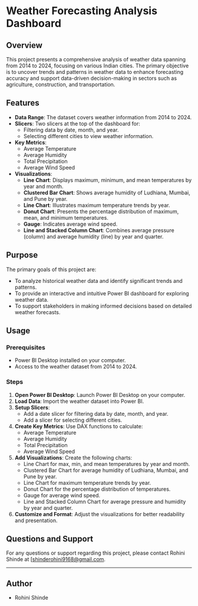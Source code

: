 # Weather Forecasting Analysis Dashboard

## Overview

This project presents a comprehensive analysis of weather data spanning from 2014 to 2024, focusing on various Indian cities. The primary objective is to uncover trends and patterns in weather data to enhance forecasting accuracy and support data-driven decision-making in sectors such as agriculture, construction, and transportation.

## Features

- **Data Range**: The dataset covers weather information from 2014 to 2024.
- **Slicers**: Two slicers at the top of the dashboard for:
  - Filtering data by date, month, and year.
  - Selecting different cities to view weather information.
- **Key Metrics**:
  - Average Temperature
  - Average Humidity
  - Total Precipitation
  - Average Wind Speed
- **Visualizations**:
  - **Line Chart**: Displays maximum, minimum, and mean temperatures by year and month.
  - **Clustered Bar Chart**: Shows average humidity of Ludhiana, Mumbai, and Pune by year.
  - **Line Chart**: Illustrates maximum temperature trends by year.
  - **Donut Chart**: Presents the percentage distribution of maximum, mean, and minimum temperatures.
  - **Gauge**: Indicates average wind speed.
  - **Line and Stacked Column Chart**: Combines average pressure (column) and average humidity (line) by year and quarter.

## Purpose

The primary goals of this project are:
- To analyze historical weather data and identify significant trends and patterns.
- To provide an interactive and intuitive Power BI dashboard for exploring weather data.
- To support stakeholders in making informed decisions based on detailed weather forecasts.

## Usage

### Prerequisites

- Power BI Desktop installed on your computer.
- Access to the weather dataset from 2014 to 2024.

### Steps

1. **Open Power BI Desktop**: Launch Power BI Desktop on your computer.
2. **Load Data**: Import the weather dataset into Power BI.
3. **Setup Slicers**: 
   - Add a date slicer for filtering data by date, month, and year.
   - Add a slicer for selecting different cities.
4. **Create Key Metrics**: Use DAX functions to calculate:
   - Average Temperature
   - Average Humidity
   - Total Precipitation
   - Average Wind Speed
5. **Add Visualizations**: Create the following charts:
   - Line Chart for max, min, and mean temperatures by year and month.
   - Clustered Bar Chart for average humidity of Ludhiana, Mumbai, and Pune by year.
   - Line Chart for maximum temperature trends by year.
   - Donut Chart for the percentage distribution of temperatures.
   - Gauge for average wind speed.
   - Line and Stacked Column Chart for average pressure and humidity by year and quarter.
6. **Customize and Format**: Adjust the visualizations for better readability and presentation.

## Questions and Support

For any questions or support regarding this project, please contact Rohini Shinde at [shinderohini9168@gmail.com.

---

## Author

- Rohini Shinde
